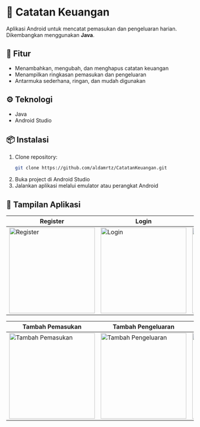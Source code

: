 # 📒 Catatan Keuangan

Aplikasi Android untuk mencatat pemasukan dan pengeluaran harian.  
Dikembangkan menggunakan **Java**.

## 🚀 Fitur
- Menambahkan, mengubah, dan menghapus catatan keuangan
- Menampilkan ringkasan pemasukan dan pengeluaran
- Antarmuka sederhana, ringan, dan mudah digunakan

## ⚙️ Teknologi
- Java
- Android Studio

## 📦 Instalasi
1. Clone repository:
   ```bash
   git clone https://github.com/aldamrtz/CatatanKeuangan.git
2. Buka project di Android Studio
3. Jalankan aplikasi melalui emulator atau perangkat Android

## 📱 Tampilan Aplikasi

| Register | Login | Daftar Pemasukan | Daftar Pengeluaran |
|----------|-------|-----------------|------------------|
| <img src="assets/images/Register.png" alt="Register" width="230"/> | <img src="assets/images/Login.png" alt="Login" width="230"/> | <img src="assets/images/Daftar_Pemasukan.png" alt="Daftar Pemasukan" width="230"/> | <img src="assets/images/Daftar_Pengeluaran.png" alt="Daftar Pengeluaran" width="230"/> |

| Tambah Pemasukan | Tambah Pengeluaran | Edit Pemasukan | Edit Pengeluaran |
|-----------------|------------------|----------------|-----------------|
| <img src="assets/images/Tambah_Pemasukan.png" alt="Tambah Pemasukan" width="230"/> | <img src="assets/images/Tambah_Pengeluaran.png" alt="Tambah Pengeluaran" width="230"/> | <img src="assets/images/Edit_Pemasukan.png" alt="Edit Pemasukan" width="230"/> | <img src="assets/images/Edit_Pengeluaran.png" alt="Edit Pengeluaran" width="230"/> |

